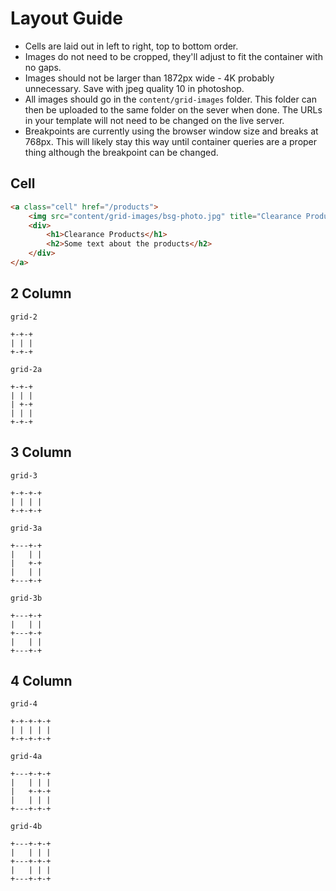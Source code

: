 # Layout Guide

* Cells are laid out in left to right, top to bottom order.
* Images do not need to be cropped, they'll adjust to fit the container with no gaps.
* Images should not be larger than 1872px wide - 4K probably unnecessary. Save with jpeg quality 10 in photoshop.
* All images should go in the ```content/grid-images``` folder. This folder can then be uploaded to the same folder on the sever when done. The URLs in your template will not need to be changed on the live server.
* Breakpoints are currently using the browser window size and breaks at 768px. This will likely stay this way until container queries are a proper thing although the breakpoint can be changed.

## Cell

```html
<a class="cell" href="/products">
	<img src="content/grid-images/bsg-photo.jpg" title="Clearance Products"/>
	<div>
		<h1>Clearance Products</h1>
		<h2>Some text about the products</h2>
	</div>
</a>
```


## 2 Column

```
grid-2

+-+-+
| | |
+-+-+
```

```
grid-2a

+-+-+
| | |
| +-+
| | |
+-+-+
```

## 3 Column

```
grid-3

+-+-+-+
| | | |
+-+-+-+
```

```
grid-3a

+---+-+
|   | |
|   +-+
|   | |
+---+-+
```

```
grid-3b

+---+-+
|   | |
+---+-+
|   | |
+---+-+
```

## 4 Column

```
grid-4

+-+-+-+-+
| | | | |
+-+-+-+-+
```

```
grid-4a

+---+-+-+
|   | | |
|   +-+-+
|   | | |
+---+-+-+
```

```
grid-4b

+---+-+-+
|   | | |
+---+-+-+
|   | | |
+---+-+-+
```